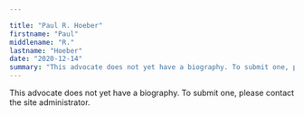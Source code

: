 ```yaml
---

title: "Paul R. Hoeber"
firstname: "Paul"
middlename: "R."
lastname: "Hoeber"
date: "2020-12-14"
summary: "This advocate does not yet have a biography. To submit one, please contact the site administrator."
---
```

This advocate does not yet have a biography. To submit one, please contact the site administrator.

